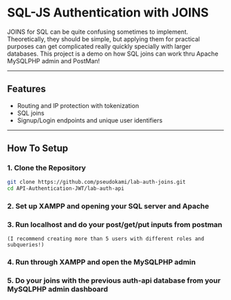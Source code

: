 # SQL-JS Authentication with JOINS

JOINS for SQL can be quite confusing sometimes to implement. Theoretically, they should be simple, but applying
them for practical purposes can get complicated really quickly specially with larger databases. This project is
a demo on how SQL joins can work thru Apache MySQLPHP admin and PostMan!


---


## Features
- Routing and IP protection with tokenization
- SQL joins
- Signup/Login endpoints and unique user identifiers


---


## How To Setup


### 1. Clone the Repository
```bash
git clone https://github.com/pseudokami/lab-auth-joins.git
cd API-Authentication-JWT/lab-auth-api
```
### 2. Set up XAMPP and opening your SQL server and Apache

### 3. Run localhost and do your post/get/put inputs from postman
    (I recommend creating more than 5 users with different roles and subqueries!)

### 4. Run through XAMPP and open the MySQLPHP admin

### 5. Do your joins with the previous auth-api database from your MySQLPHP admin dashboard
